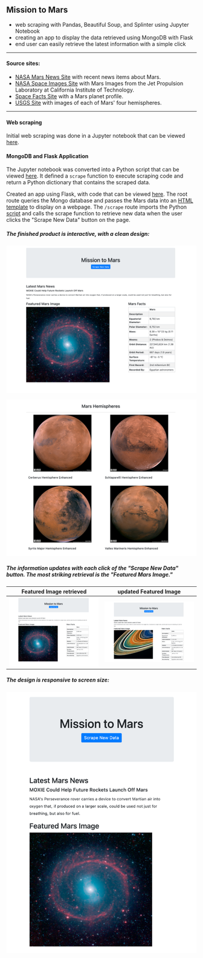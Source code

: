 ## Mission to Mars
* web scraping with Pandas, Beautiful Soup, and Splinter using Jupyter Notebook
* creating an app to display the data retrieved using MongoDB with Flask
* end user can easily retrieve the latest information with a simple click

---

#### Source sites: 
* [NASA Mars News Site](https://mars.nasa.gov/news) with recent news items about Mars.
* [NASA Space Images Site](https://www.jpl.nasa.gov/spaceimages/?search=&category=Mars) with Mars Images from the Jet Propulsion Laboratory at California Institute of Technology.
* [Space Facts Site](https://space-facts.com/mars/) with a Mars planet profile. 
* [USGS Site](https://astrogeology.usgs.gov/search/results?q=hemisphere+enhanced&k1=target&v1=Mars) with images of each of Mars' four hemispheres. 

---

#### Web scraping

Initial web scraping was done in a Jupyter notebook that can be viewed [here](https://github.com/LeeProut/web-scraping-challenge/blob/main/Missions_to_Mars/mission_to_mars.ipynb). 

#### MongoDB and Flask Application

The Jupyter notebook was converted into a Python script that can be viewed [here](https://github.com/LeeProut/web-scraping-challenge/blob/main/Missions_to_Mars/scrape_mars.py). It defined a `scrape` function to execute scraping code and return a Python dictionary that contains the scraped data. 

Created an app using Flask, with code that can be viewed [here](https://github.com/LeeProut/web-scraping-challenge/blob/main/Missions_to_Mars/app.py). The root route queries the Mongo database and passes the Mars data into an [HTML template](https://github.com/LeeProut/web-scraping-challenge/blob/main/Missions_to_Mars/templates/index.html) to display on a webpage. The `/scrape` route imports the Python [script](https://github.com/LeeProut/web-scraping-challenge/blob/main/Missions_to_Mars/scrape_mars.py) and calls the scrape function to retrieve new data when the user clicks the "Scrape New Data" button on the page. 

##### The finished product is interactive, with a clean design: 

![Mission to Mars](/Missions_to_Mars/images/MissiontoMars1.png)

![Mars Hemispheres Images](/Missions_to_Mars/images/MissiontoMars2.png)

##### The information updates with each click of the "Scrape New Data" button. The most striking retrieval is the "Featured Mars Image." 


**Featured Image retrieved** | **updated Featured Image**
--------------------- | ---------------------
![Mission to Mars](/Missions_to_Mars/images/MissiontoMars1.png) | ![Mission to Mars](/Missions_to_Mars/images/MtoMFeatImg.png)

##### The design is responsive to screen size: 

![Responsive Design Display](/Missions_to_Mars/images/MtoMresponsive1.png)




